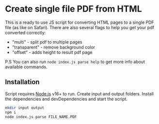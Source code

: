 # Create single file PDF from HTML
This is a ready to use JS script for converting HTML pages to a single PDF file (as like on Safari).
There are also several flags to help you get your pdf converted correctly:
- "multi" - split pdf to multiple pages
- "transparent" - remove background color
- "offset" - adds height to result pdf page

P.S You can also run ```node index.js parse help``` to get more info about available commands.

## Installation
Script requires [Node.js](https://nodejs.org/) v16+ to run.
Create input and output folders. Install the dependencies and devDependencies and start the script.
```sh
mkdir input output
npm i
node index.js parse FILE_NAME.PDF
```
